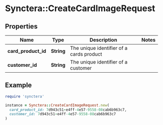 # Synctera::CreateCardImageRequest

## Properties

| Name | Type | Description | Notes |
| ---- | ---- | ----------- | ----- |
| **card_product_id** | **String** | The unique identifier of a cards product |  |
| **customer_id** | **String** | The unique identifier of a customer |  |

## Example

```ruby
require 'synctera'

instance = Synctera::CreateCardImageRequest.new(
  card_product_id: 7d943c51-e4ff-4e57-9558-08cab6b963c7,
  customer_id: 7d943c51-e4ff-4e57-9558-08cab6b963c7
)
```

